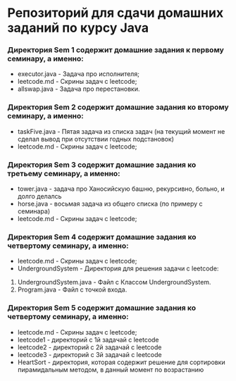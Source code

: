 # Репозиторий для сдачи домашних заданий по курсу Java

### Директория Sem 1 содержит домашние задания к первому семинару, а именно:
* executor.java - Задача про исполнителя;
* leetcode.md - Скрины задач с leetcode;
* allswap.java - Задача про перестановки.

### Директория Sem 2 содержит домашние задания ко второму семинару, а именно:
* taskFive.java - Пятая задача из списка задач (на текущий момент не сделал вывод при отсутствии годных подстановок)
* leetcode.md - Скрины задач с leetcode;

### Директория Sem 3 содержит домашние задания ко третьему семинару, а именно:
* tower.java - задача про Ханосийскую башню, рекурсивно, больно, и долго делалсь
* horse.java - восьмая задача из общего списка (по примеру с семинара)
* leetcode.md - Скрины задач с leetcode;

### Директория Sem 4 содержит домашние задания ко четвертому семинару, а именно:
* leetcode.md - Скрины задач с leetcode;
* UndergroundSystem - Директория для решения задачи с leetcode:
1. UndergroundSystem.java - Файл с Классом UndergroundSystem.
2. Program.java - Файл с точкой входа.

### Директория Sem 5 содержит домашние задания ко четвертому семинару, а именно:
* leetcode.md - Скрины задач с leetcode;
* leetcode1 - директорий с 1й задачай с leetcode
* leetcode2 - директорий с 2й задачай с leetcode
* leetcode3 - директорий с 3й задачай с leetcode
* HeartSort - директория, которая содержит решение для сортировки пирамидальным методом, в данный момент по возрастанию
 
